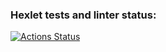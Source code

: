 ### Hexlet tests and linter status:
[![Actions Status](https://github.com/vladlen-li/devops-for-programmers-project-76/actions/workflows/hexlet-check.yml/badge.svg)](https://github.com/vladlen-li/devops-for-programmers-project-76/actions)